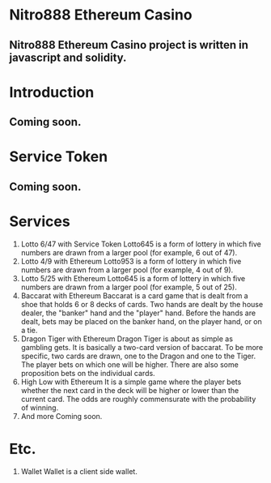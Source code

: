 # Nitro888 Ethereum Casino
## Nitro888 Ethereum Casino project is written in javascript and solidity.

# Introduction
## Coming soon.

# Service Token
## Coming soon.

# Services
1. Lotto 6/47 with Service Token
Lotto645 is a form of lottery in which five numbers are drawn from a larger pool (for example, 6 out of 47).
1. Lotto 4/9 with Ethereum
Lotto953 is a form of lottery in which five numbers are drawn from a larger pool (for example, 4 out of 9).
1. Lotto 5/25 with Ethereum
Lotto645 is a form of lottery in which five numbers are drawn from a larger pool (for example, 5 out of 25).
1. Baccarat with Ethereum
Baccarat is a card game that is dealt from a shoe that holds 6 or 8 decks of cards. Two hands are dealt by the house dealer, the "banker" hand and the "player" hand. Before the hands are dealt, bets may be placed on the banker hand, on the player hand, or on a tie.
1. Dragon Tiger with Ethereum
Dragon Tiger is about as simple as gambling gets. It is basically a two-card version of baccarat. To be more specific, two cards are drawn, one to the Dragon and one to the Tiger. The player bets on which one will be higher. There are also some proposition bets on the individual cards.
1. High Low with Ethereum
It is a simple game where the player bets whether the next card in the deck will be higher or lower than the current card. The odds are roughly
commensurate with the probability of winning.
1. And more
Coming soon.

# Etc.
1. Wallet
Wallet is a client side wallet.

